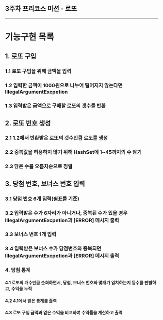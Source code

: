 3주차 프리코스 미션 - 로또
---
***

# 기능구현 목록

## 1. 로또 구입 
### 1.1 로또 구입을 위해 금액을 입력
### 1.2 입력한 금액이 1000원으로 나누어 떨어지지 않는다면 IllegalArgumentExcpetion
### 1.3 입력받은 금액으로 구매할 로또의 갯수를 반환 

## 2. 로또 번호 생성
### 2.1 1.2에서 반환받은 로또의 갯수만큼 로또를 생성
### 2.2 중복값을 허용하지 않기 위해 HashSet에 1~45까지의 수 담기
### 2.3 담은 수를 오름차순으로 정렬

## 3. 당첨 번호, 보너스 번호 입력
### 3.1 당첨 번호 6개 입력(쉼표를 기준)
### 3.2 입력받은 수가 6자리가 아니거나, 중복된 수가 있을 경우 IllegalArgumentExcpetion과 [ERROR] 메시지 출력
### 3.3 보너스 번호 1개 입력 
### 3.4 입력받은 보너스 수가 당첨번호와 중복되면 IllegalArgumentExcpetion과 [ERROR] 메시지 출력

### 4. 당첨 통계
#### 4.1 로또의 개수만큼 순회하면서, 당첨, 보너스 번호와 몇개가 일치하는지 등수를 판별하고, 수익을 누적
#### 4.2 4.1에서 얻은 통계를 출력
#### 4.3 로또 구입 금액과 얻은 수익을 비교하여 수익률을 계산하고 출력
